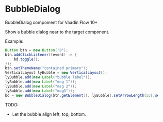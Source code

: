# BubbleDialog
BubbleDialog compoment for Vaadin Flow 10+  

Show a bubble dialog near to the target component.

Example:

```Java
Button btn = new Button("B");
btn.addClickListener((event) -> {
    bd.toggle();
});
btn.setThemeName("contained primary");
VerticalLayout lyBubble = new VerticalLayout();
lyBubble.add(new Label("bubble label"));
lyBubble.add(new Label("msg 1"));
lyBubble.add(new Label("msg 2"));
lyBubble.add(new Label("msg3"));
bd = new BubbleDialog(btn.getElement(), lyBubble).setArrowLength(55).setTimeout(10000);

```

TODO:
- Let the bubble align left, top, bottom.
